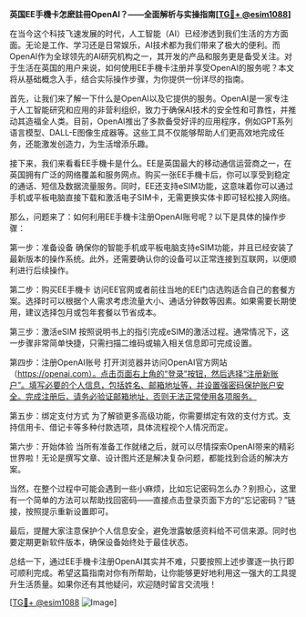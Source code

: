**英国EE手機卡怎麽註冊OpenAI？——全面解析与实操指南[[TG💪+ @esim1088](https://t.me/s/esim1088)]**

在当今这个科技飞速发展的时代，人工智能（AI）已经渗透到我们生活的方方面面。无论是工作、学习还是日常娱乐，AI技术都为我们带来了极大的便利。而OpenAI作为全球领先的AI研究机构之一，其开发的产品和服务更是备受关注。对于生活在英国的用户来说，如何使用EE手機卡注册并享受OpenAI的服务呢？本文将从基础概念入手，结合实际操作步骤，为你提供一份详尽的指南。

首先，让我们来了解一下什么是OpenAI以及它提供的服务。OpenAI是一家专注于人工智能研究和应用的非营利组织，致力于确保AI技术的安全性和可靠性，并推动其造福全人类。目前，OpenAI推出了多款备受好评的应用程序，例如GPT系列语言模型、DALL-E图像生成器等。这些工具不仅能够帮助人们更高效地完成任务，还能激发创造力，为生活增添乐趣。

接下来，我们来看看EE手機卡是什么。EE是英国最大的移动通信运营商之一，在英国拥有广泛的网络覆盖和服务网点。购买一张EE手機卡后，你可以享受到稳定的通话、短信及数据流量服务。同时，EE还支持eSIM功能，这意味着你可以通过手机或平板电脑直接下载和激活电子SIM卡，无需更换实体卡即可轻松接入网络。

那么，问题来了：如何利用EE手機卡注册OpenAI账号呢？以下是具体的操作步骤：

第一步：准备设备
确保你的智能手机或平板电脑支持eSIM功能，并且已经安装了最新版本的操作系统。此外，还需要确认你的设备可以正常连接到互联网，以便顺利进行后续操作。

第二步：购买EE手機卡
访问EE官网或者前往当地的EE门店选购适合自己的套餐方案。选择时可以根据个人需求考虑流量大小、通话分钟数等因素。如果需要长期使用，建议选择包月或包年套餐以节省成本。

第三步：激活eSIM
按照说明书上的指引完成eSIM的激活过程。通常情况下，这一步骤非常简单快捷，只需扫描二维码或输入相关信息即可完成设置。

第四步：注册OpenAI账号
打开浏览器并访问OpenAI官方网站（https://openai.com）。点击页面右上角的“登录”按钮，然后选择“注册新账户”。填写必要的个人信息，包括姓名、邮箱地址等，并设置强密码保护账户安全。完成注册后，请务必验证邮箱地址，否则无法正常使用各项服务。

第五步：绑定支付方式
为了解锁更多高级功能，你需要绑定有效的支付方式。支持信用卡、借记卡等多种付款选项，具体流程视个人情况而定。

第六步：开始体验
当所有准备工作就绪之后，就可以尽情探索OpenAI带来的精彩世界啦！无论是撰写文章、设计图片还是解决复杂问题，都能找到合适的解决方案。

当然，在整个过程中可能会遇到一些小麻烦，比如忘记密码怎么办？别担心，这里有一个简单的方法可以帮助找回密码——直接点击登录页面下方的“忘记密码？”链接，按照提示重新设置即可。

最后，提醒大家注意保护个人信息安全，避免泄露敏感资料给不可信来源。同时也要定期更新软件版本，确保设备始终处于最佳状态。

总结一下，通过EE手機卡注册OpenAI其实并不难，只要按照上述步骤逐一执行即可顺利完成。希望这篇指南对你有所帮助，让你能够更好地利用这一强大的工具提升生活质量。如果你还有其他疑问，欢迎随时留言交流哦！

[[TG💪+ @esim1088](https://t.me/s/esim1088) ![Image](https://i.postimg.cc/4NQfJmqS/Snipaste-2025-05-13-00-14-12.png)]